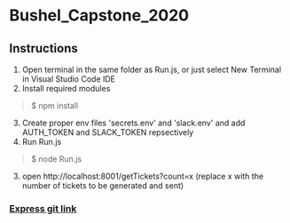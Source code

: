 # Bushel_Capstone_2020  
## Instructions  
1) Open terminal in the same folder as Run.js, or just select New Terminal in Visual Studio Code IDE   
2) Install required modules
> $ npm install  
3) Create proper env files 'secrets.env' and 'slack.env' and add AUTH_TOKEN and SLACK_TOKEN repsectively  
2) Run Run.js
> $ node Run.js
3) open http://localhost:8001/getTickets?count=x (replace x with the number of tickets to be generated and sent)
### [Express git link](https://github.com/expressjs/express)
